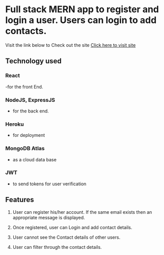 # Full stack MERN app to register and login a user. Users can login to add contacts. 

Visit the link below to Check out the site
[Click here to visit site](https://blooming-plateau-79001.herokuapp.com/login)

## Technology used
### React 
  -for the front End.

### NodeJS, ExpressJS 
  - for the back end.

### Heroku
  - for deployment

### MongoDB Atlas 
   - as a cloud data base

### JWT
  - to send tokens for user verification

## Features
1. User can register his/her account. If the same email exists then an appropriate message is displayed.

2. Once registered, user can Login and add contact details.

3. User cannot see the Contact details of other users.

4. User can filter through the contact details.
